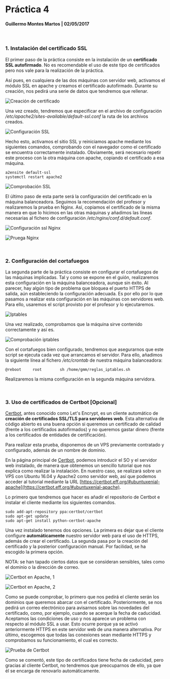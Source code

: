 # Práctica 4

#### Guillermo Montes Martos | 02/05/2017

<br>

### 1. Instalación del certificado SSL

El primer paso de la práctica consiste en la instalación de un **certificado SSL autofirmado**. No es recomendable el uso de este tipo de certificados pero nos vale para la realización de la práctica.

Así pues, en cualquiera de las dos máquinas con servidor web, activamos el módulo SSL en apache y creamos el certificado autofirmado. Durante su creación, nos pedirá una serie de datos que tendremos que rellenar.

![Creación de certificado](img/openssl.png "Creación de certificado")

Una vez creado, tendremos que especificar en el archivo de configuración */etc/apache2/sites-available/default-ssl.conf* la ruta de los archivos creados.

![Configuración SSL](img/sslconfig.png "Configuración SSL")

Hecho esto, activamos el sitio SSL y reiniciamos apache mediante los siguientes comandos, comprobando con el navegador como el certificado se encuentra correctamente instalado. Obviamente, será necesario repetir este proceso con la otra máquina con apache, copiando el certificado a esa máquina.

```shell
a2ensite default-ssl
systemctl restart apache2
```

![Comprobación SSL](img/pruebassl.png "Comprobación SSL")


El último paso de esta parte será la configuración del certificado en la máquina balanceadora. Seguimos la recomendación del profesor y realizaremos la prueba en Nginx. Así, copiamos el certificado de la misma manera en que lo hicimos en las otras máquinas y añadimos las líneas necesarias al fichero de configuración */etc/nginx/conf.d/default.conf*.

![Configuración ssl Nginx](img/nginxdefault.png "Configuración ssl Nginx")

![Pruega Nginx](img/pruebanginx.png "Pruega Nginx")

<br>


### 2. Configuración del cortafuegos

La segunda parte de la práctica consiste en configurar el cortafuegos de las máquinas implicadas. Tal y como se expone en el guión, realizaremos esta configuración en la máquina balanceadora, aunque sin éxito. Al parecer, hay algún tipo de problema que bloquea el puerto HTTPS de salida, aún estableciendo la configuración adecuada. Es por ello por lo que pasamos a realizar esta configuración en las máquinas con servidores web. Para ello, usaremos el script provisto por el profesor y lo ejecutaremos.

![Iptables](img/iptables.png "Iptables")

Una vez realizado, comprobamos que la máquina sirve contenido correctamente y así es.

![Comprobación iptables](img/iptables_web.png "Comprobación iptables")

Con el cortafuegos bien configurado, tendremos que asegurarnos que este script se ejecuta cada vez que arrancamos el servidor. Para ello, añadimos la siguiente línea al fichero */etc/crontab* de nuestra máquina balanceadora:

```shell
@reboot     root        sh /home/gmm/reglas_iptables.sh
```

Realizaremos la misma configuración en la segunda máquina servidora.

<br>


### 3. Uso de certificados de Certbot [Opcional]

[Certbot](https://certbot.eff.org/), antes conocido como Let's Encrypt, es un cliente automático de **creación de certificados SSL/TLS para servidores web**. Esta alternativa de código abierto es una buena opción si queremos un certificado de calidad (frente a los certificados autofirmados) y no queremos gastar dinero (frente a los certificados de entidades de certificación).

Para realizar esta prueba, disponemos de un VPS previamente contratado y configurado, además de un nombre de dominio. 

En la página principal de [Certbot](https://certbot.eff.org/), podemos introducir el SO y el servidor web instalado, de manera que obtenemos un sencillo tutorial que nos explica como realizar la instalación. En nuestro caso, se realizará sobre un VPS con Ubuntu 16.04 y Apache2 como servidor web, así que podemos acceder al tutorial mediante la URL [https://certbot.eff.org/#ubuntuxenial-apache](https://certbot.eff.org/#ubuntuxenial-apache).

Lo primero que tendremos que hacer es añadir el repositorio de Certbot e instalar el cliente mediante los siguientes comandos.

```shell
sudo add-apt-repository ppa:certbot/certbot
sudo apt-get update
sudo apt-get install python-certbot-apache 
```

Una vez instalado tenemos dos opciones. La primera es dejar que el cliente configure **automáticamente** nuestro servidor web para el uso de HTTPS, además de crear el certificado. La segunda pasa por la creación del certificado y la posterior configuración manual. Por facilidad, se ha escogido la primera opción.

NOTA: se han tapado ciertos datos que se consideran sensibles, tales como el dominio o la dirección de correo.

![Certbot en Apache, 1](img/certbot1.png "Certbot en Apache, 1")

![Certbot en Apache, 2](img/certbot2.png "Certbot en Apache, 2")

Como se puede comprobar, lo primero que nos pedirá el cliente serán los dominios que queremos abarcar con el certificado. Posteriormente, se nos pedirá un correo electrónico para avisarnos sobre las novedades del certificado, como, por ejemplo, cuando se acerque la fecha de caducidad. Aceptamos las condiciones de uso y nos aparece un problema con respecto al módulo SSL a usar. Esto ocurre porque ya se activó anteriormente HTTPS en este servidor web de una manera alternativa. Por último, escogemos que todas las conexiones sean mediante HTTPS y comprobamos su funcionamiento, el cual es correcto.

![Prueba de Certbot](img/certbot3.png "Prueba de Certbot")

Como se comentó, este tipo de certificados tiene fecha de caducidad, pero gracias al cliente Certbot, no tendremos que preocuparnos de ello, ya que él se encarga de renovarlo automáticamente.